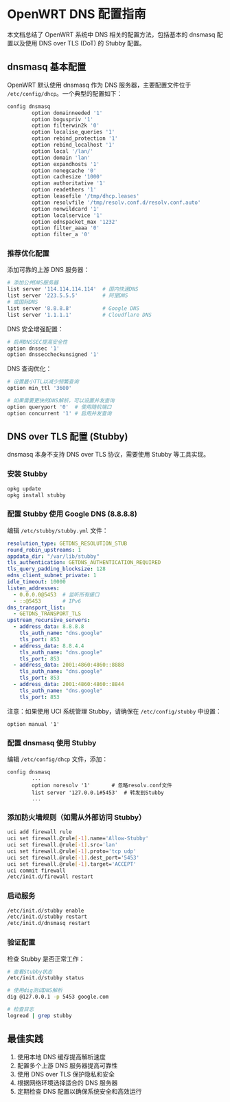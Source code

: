# OpenWRT DNS 配置指南

本文档总结了 OpenWRT 系统中 DNS 相关的配置方法，包括基本的 dnsmasq 配置以及使用 DNS over TLS (DoT) 的 Stubby 配置。

## dnsmasq 基本配置

OpenWRT 默认使用 dnsmasq 作为 DNS 服务器，主要配置文件位于 `/etc/config/dhcp`。一个典型的配置如下：

```bash
config dnsmasq
        option domainneeded '1'
        option boguspriv '1'
        option filterwin2k '0'
        option localise_queries '1'
        option rebind_protection '1'
        option rebind_localhost '1'
        option local '/lan/'
        option domain 'lan'
        option expandhosts '1'
        option nonegcache '0'
        option cachesize '1000'
        option authoritative '1'
        option readethers '1'
        option leasefile '/tmp/dhcp.leases'
        option resolvfile '/tmp/resolv.conf.d/resolv.conf.auto'
        option nonwildcard '1'
        option localservice '1'
        option ednspacket_max '1232'
        option filter_aaaa '0'
        option filter_a '0'
```

### 推荐优化配置

添加可靠的上游 DNS 服务器：

```bash
# 添加公共DNS服务器
list server '114.114.114.114'  # 国内快速DNS
list server '223.5.5.5'        # 阿里DNS
# 或国际DNS
list server '8.8.8.8'          # Google DNS
list server '1.1.1.1'          # Cloudflare DNS
```

DNS 安全增强配置：

```bash
# 启用DNSSEC提高安全性
option dnssec '1'
option dnsseccheckunsigned '1'
```

DNS 查询优化：

```bash
# 设置最小TTL以减少频繁查询
option min_ttl '3600'

# 如果需要更快的DNS解析，可以设置并发查询
option queryport '0'  # 使用随机端口
option concurrent '1' # 启用并发查询
```

## DNS over TLS 配置 (Stubby)

dnsmasq 本身不支持 DNS over TLS 协议，需要使用 Stubby 等工具实现。

### 安装 Stubby

```bash
opkg update
opkg install stubby
```

### 配置 Stubby 使用 Google DNS (8.8.8.8)

编辑 `/etc/stubby/stubby.yml` 文件：

```yaml
resolution_type: GETDNS_RESOLUTION_STUB
round_robin_upstreams: 1
appdata_dir: "/var/lib/stubby"
tls_authentication: GETDNS_AUTHENTICATION_REQUIRED
tls_query_padding_blocksize: 128
edns_client_subnet_private: 1
idle_timeout: 10000
listen_addresses:
  - 0.0.0.0@5453  # 监听所有接口
  - ::@5453       # IPv6
dns_transport_list:
  - GETDNS_TRANSPORT_TLS
upstream_recursive_servers:
  - address_data: 8.8.8.8
    tls_auth_name: "dns.google"
    tls_port: 853
  - address_data: 8.8.4.4
    tls_auth_name: "dns.google"
    tls_port: 853
  - address_data: 2001:4860:4860::8888
    tls_auth_name: "dns.google"
    tls_port: 853
  - address_data: 2001:4860:4860::8844
    tls_auth_name: "dns.google"
    tls_port: 853
```

注意：如果使用 UCI 系统管理 Stubby，请确保在 `/etc/config/stubby` 中设置：
```
option manual '1'
```

### 配置 dnsmasq 使用 Stubby

编辑 `/etc/config/dhcp` 文件，添加：

```
config dnsmasq
        ...
        option noresolv '1'       # 忽略resolv.conf文件
        list server '127.0.0.1#5453'  # 转发到Stubby
        ...
```

### 添加防火墙规则（如需从外部访问 Stubby）

```bash
uci add firewall rule
uci set firewall.@rule[-1].name='Allow-Stubby'
uci set firewall.@rule[-1].src='lan'
uci set firewall.@rule[-1].proto='tcp udp'
uci set firewall.@rule[-1].dest_port='5453'
uci set firewall.@rule[-1].target='ACCEPT'
uci commit firewall
/etc/init.d/firewall restart
```

### 启动服务

```bash
/etc/init.d/stubby enable
/etc/init.d/stubby restart
/etc/init.d/dnsmasq restart
```

### 验证配置

检查 Stubby 是否正常工作：

```bash
# 查看Stubby状态
/etc/init.d/stubby status

# 使用dig测试DNS解析
dig @127.0.0.1 -p 5453 google.com

# 检查日志
logread | grep stubby
```

## 最佳实践

1. 使用本地 DNS 缓存提高解析速度
2. 配置多个上游 DNS 服务器提高可靠性
3. 使用 DNS over TLS 保护隐私和安全
4. 根据网络环境选择适合的 DNS 服务器
5. 定期检查 DNS 配置以确保系统安全和高效运行
